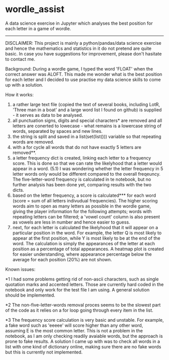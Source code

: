 # wordle_assist
A data science exercise in Jupyter which analyses the best position for each letter in a game of wordle.

***
DISCLAIMER:
This project is mainly a python/pandas/data science exercise and hence the mathematics and statistics in it do not pretend are quite basic. In case you have suggestions for improvement, please don't hasitate to contact me.

Background:
During a wordle game, I typed the word 'FLOAT' when the correct answer was ALOFT. This made me wonder what is the best position for each letter and I decided to use practise my data science skills to come up with a solution.

How it works:
  1. a rather large text file (copied the text of several books, including LotR, 'Three man in a boat' and a large word list I found on github) is supplied  - it serves as data to be analysed.
  2. all punctuation signs, digits and special characters* are removed and all letters are conerted to lowecase - what remains is a lowercase string of words, separated by spaces and new lines.
  3. the string is split and saved in a list(set(list())) variable so that repeating words are removed.
  4. with a for cycle all words that do not have exactly 5 letters are removed**.
  5. a letter frequency dict is created, linking each letter to a frequency score. This is done so that we can rate the likelyhood that a letter would appear in a word.
  (5.1) I was wondering whether the letter frequency in 5 letter words only would be different compared to the overall freqeuncy. The five-letter-word frequency is calculated in te notebook, but no further analysis has been done yet, comparing results with the two dicts.
  6. based on the letter frequency, a score is calculated*** for each word (score = sum of all letters indivudual frequencies). The higher scoring words aim to open as many letters as possible in the wordle game, giving the player information for the following attempts; words with repeating letters can be filtered; a 'vowel count' column is also present as vowels are less in number and hence easier to guess.
  7. next, for each letter is calculated the likelyhood that it will appear on a particular position in the word. For example, the letter Q is most likely to appear at the first position, while Y is most likely to be at the end of the word. The calculation is simply the appearances of the letter at each position as a percentage of total appearances. A heatmap plot is created for easier understanding, where appearance percentage below the average for each position (20%) are not shown.


Known issues:

  *1 I had some problems getting rid of non-ascii characters, such as single quotation marks and accented letters. Those are currently hard coded in the notebook and only work for the test file I am using. A general solution should be implemented.

  *2 The non-five-letter-words removal proces seems to be the slowest part of the code as it relies on a for loop going through every item in the list. 

  *3 The frequency score calculation is very basic and unstable. For example, a fake word such as 'eeeee' will score higher than any other word, assuming E is the most common letter. This is not a problem in the notebook, as I am only checking readily avaiable words, but the approach is prone to fake results. A solution I came up with was to check all words in a list with ome kind of dictionary online, making sure there are no fake words but this is currently not implemented.

